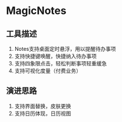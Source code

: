 # MagicNotes

## 工具描述

1. Notes支持桌面定时悬浮，用以提醒待办事项
2. 支持快捷键唤醒，快捷纳入待办事项
3. 支持四象限点击，轻松判断事项轻重缓急
4. 支持可视化度量（付费业务）

## 演进思路

1. 支持界面替换，皮肤更换
2. 支持日历体现，日历视图
